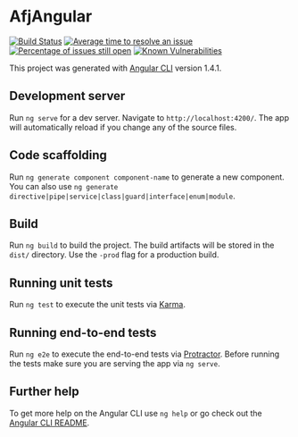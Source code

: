 # AfjAngular
[![Build Status](https://travis-ci.org/L33tCh/afj-angular.svg?branch=master)](https://travis-ci.org/L33tCh/afj-angular)
[![Average time to resolve an issue](http://isitmaintained.com/badge/resolution/L33tCh/afj-angular.svg)](http://isitmaintained.com/project/L33tCh/afj-angular "Average time to resolve an issue")
[![Percentage of issues still open](http://isitmaintained.com/badge/open/L33tCh/afj-angular.svg)](http://isitmaintained.com/project/L33tCh/afj-angular "Percentage of issues still open")
[![Known Vulnerabilities](https://snyk.io/test/github/l33tch/afj-angular/badge.svg)](https://snyk.io/test/github/l33tch/afj-angular)

This project was generated with [Angular CLI](https://github.com/angular/angular-cli) version 1.4.1.

## Development server

Run `ng serve` for a dev server. Navigate to `http://localhost:4200/`. The app will automatically reload if you change any of the source files.

## Code scaffolding

Run `ng generate component component-name` to generate a new component. You can also use `ng generate directive|pipe|service|class|guard|interface|enum|module`.

## Build

Run `ng build` to build the project. The build artifacts will be stored in the `dist/` directory. Use the `-prod` flag for a production build.

## Running unit tests

Run `ng test` to execute the unit tests via [Karma](https://karma-runner.github.io).

## Running end-to-end tests

Run `ng e2e` to execute the end-to-end tests via [Protractor](http://www.protractortest.org/).
Before running the tests make sure you are serving the app via `ng serve`.

## Further help

To get more help on the Angular CLI use `ng help` or go check out the [Angular CLI README](https://github.com/angular/angular-cli/blob/master/README.md).
